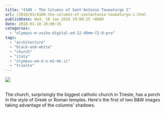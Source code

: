 ```yaml
---
title: "4100 - The Columns of Sant'Antonio Taumaturgo I"
url: /2018/01/4100-the-columns-of-santantonio-taumaturgo-i.html
publishDate: Wed, 10 Jan 2018 19:00:15 +0000
date: 2018-01-10 20:00:15
categories: 
  - "olympus-m-zuiko-digital-ed-12-40mm-f2-8-pro"
tags: 
  - "architecture"
  - "black-and-white"
  - "church"
  - "italy"
  - "olympus-om-d-e-m1-mk-ii"
  - "trieste"
---
```

<div class="container">
<div class="center"><a target="_blank" href="https://d25zfm9zpd7gm5.cloudfront.net/1200x1200/2017/20170526_160714_lr.jpg"><img class="webfeedsFeaturedVisual" src="https://d25zfm9zpd7gm5.cloudfront.net/0600x0600/2017/20170526_160714_lr.jpg" /></a></div>
</div>
<br />

The church, surprisingly the biggest catholic church in Trieste, has a porch in the style of Greek or Roman temples. Here's the first of two B&amp;W images taking advantage of the columns' shadows.
